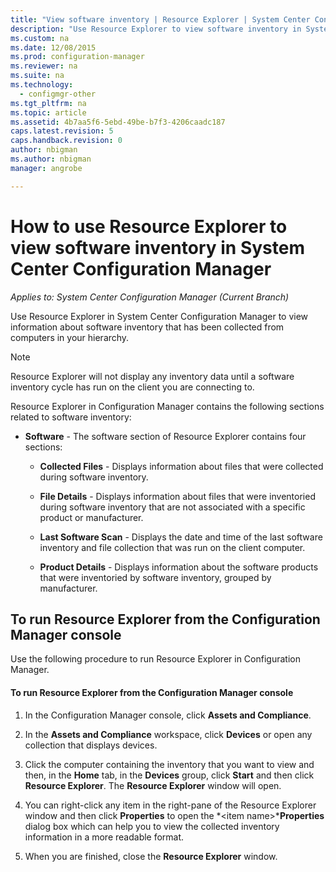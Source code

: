 ```yaml
---
title: "View software inventory | Resource Explorer | System Center Configuration Manager"
description: "Use Resource Explorer to view software inventory in System Center Configuration Manager."
ms.custom: na
ms.date: 12/08/2015
ms.prod: configuration-manager
ms.reviewer: na
ms.suite: na
ms.technology:
  - configmgr-other
ms.tgt_pltfrm: na
ms.topic: article
ms.assetid: 4b7aa5f6-5ebd-49be-b7f3-4206caadc187
caps.latest.revision: 5
caps.handback.revision: 0
author: nbigmanms.author: nbigmanmanager: angrobe

---
```

# How to use Resource Explorer to view software inventory in System Center Configuration Manager*Applies to: System Center Configuration Manager (Current Branch)*
Use Resource Explorer in System Center Configuration Manager to view information about software inventory that has been collected from computers in your hierarchy.  

> [!NOTE]  
>  Resource Explorer will not display any inventory data until a software inventory cycle has run on the client you are connecting to.  

 Resource Explorer in Configuration Manager contains the following sections related to software inventory:  

-   **Software** - The software section of Resource Explorer contains four sections:  

    -   **Collected Files** - Displays information about files that were collected during software inventory.  

    -   **File Details** - Displays information about files that were inventoried during software inventory that are not associated with a specific product or manufacturer.  

    -   **Last Software Scan** - Displays the date and time of the last software inventory and file collection that was run on the client computer.  

    -   **Product Details** - Displays information about the software products that were inventoried by software inventory, grouped by manufacturer.  

## To run Resource Explorer from the Configuration Manager console  
 Use the following procedure to run Resource Explorer in Configuration Manager.  

#### To run Resource Explorer from the Configuration Manager console  

1.  In the Configuration Manager console, click **Assets and Compliance**.  

2.  In the **Assets and Compliance** workspace, click **Devices** or open any collection that displays devices.  

3.  Click the computer containing the inventory that you want to view and then, in the **Home** tab, in the **Devices** group, click **Start** and then click **Resource Explorer**. The **Resource Explorer** window will open.  

4.  You can right-click any item in the right-pane of the Resource Explorer window and then click **Properties** to open the *<item name\>***Properties** dialog box which can help you to view the collected inventory information in a more readable format.  

5.  When you are finished, close the **Resource Explorer** window.  
